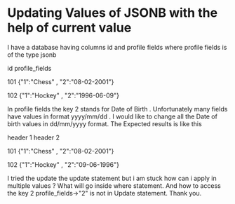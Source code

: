 
# Updating Values of JSONB with the help of current value

I have a database having columns id and profile fields where profile fields is of the type jsonb




id
profile_fields




101
{"1":"Chess" , "2":"08-02-2001"}


102
{"1":"Hockey" , "2":"1996-06-09"}




In profile fields the key 2 stands for Date of Birth .
Unfortunately many fields have values in format yyyy/mm/dd .
I would like to change all the Date of birth values in dd/mm/yyyy format.
The Expected results is like this




header 1
header 2




101
{"1":"Chess" , "2":"08-02-2001"}


102
{"1":"Hockey" , "2":"09-06-1996"}




I tried the update the update statement but i am stuck how can i apply in multiple values ? What will go inside where statement. And how to access the key 2 profile_fields->"2" is not in Update statement.
Thank you.

        
